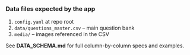 
### Data files expected by the app

1. `config.yaml` at repo root  
2. `data/questions_master.csv` – main question bank  
3. `media/` – images referenced in the CSV  

See **DATA_SCHEMA.md** for full column-by-column specs and examples.